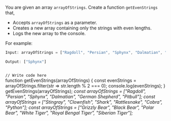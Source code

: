 You are given an array `arrayOfStrings`. Create a function `getEvenStrings` that,

- Accepts `arrayOfStrings` as a parameter.
- Creates a new array containing only the strings with even lengths.
- Logs the new array to the console.

For example:
```js
Input: arrayOfStrings = ["Ragdoll", "Persian", "Sphynx", "Dalmatian", "German Shepherd", "Pitbull"];

Output: ["Sphynx"]
```
<codeblock language="javascript" type="exercise" testMode="multipleInput">
<code>
// Write code here
</code>
<solution>
function getEvenStrings(arrayOfStrings) {
  const evenStrings = arrayOfStrings.filter(str => str.length % 2 === 0);
  console.log(evenStrings);
}

</solution>
<testcases>
<caller>
getEvenStrings(arrayOfStrings);
</caller>
<testcase>
<i>
const arrayOfStrings = ["Ragdoll", "Persian", "Sphynx", "Dalmatian", "German Shepherd", "Pitbull"];
</i>
</testcase>
<testcase>
<i>
const arrayOfStrings = ["Stingray", "Clownfish", "Shark", "Rattlesnake", "Cobra", "Python"];
</i>
</testcase>
<testcase>
<i>
const arrayOfStrings = ["Grizzly Bear", "Black Bear", "Polar Bear", "White Tiger", "Royal Bengal Tiger", "Siberian Tiger"];
</i>
</testcase>
</testcases>
</codeblock>
